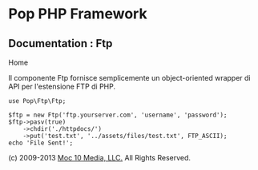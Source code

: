 Pop PHP Framework
=================

Documentation : Ftp
-------------------

Home

Il componente Ftp fornisce semplicemente un object-oriented wrapper di
API per l'estensione FTP di PHP.

    use Pop\Ftp\Ftp;

    $ftp = new Ftp('ftp.yourserver.com', 'username', 'password');
    $ftp->pasv(true)
        ->chdir('./httpdocs/')
        ->put('test.txt', '../assets/files/test.txt', FTP_ASCII);
    echo 'File Sent!';

\(c) 2009-2013 [Moc 10 Media, LLC.](http://www.moc10media.com) All
Rights Reserved.
